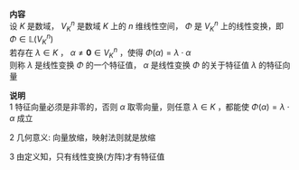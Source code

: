 **内容**  
设 $K$ 是数域， $V_K^n$ 是数域 $K$ 上的 $n$ 维线性空间， $\Phi$ 是 $V_K^n$ 上的线性变换，即 $\Phi\in\mathbb{L}(V_K^n)$   
若存在 $\lambda\in K$ ， $\alpha\neq\mathbf{0}\in V_K^n$ ，使得 $\Phi(\alpha)=\lambda\cdot\alpha$   
则称 $\lambda$ 是线性变换 $\Phi$ 的一个特征值， $\alpha$ 是线性变换 $\Phi$ 的关于特征值 $\lambda$ 的特征向量  
  
**说明**  
1 特征向量必须是非零的，否则 $\alpha$ 取零向量，则任意 $\lambda\in K$ ，都能使 $\Phi(\alpha)=\lambda\cdot\alpha$ 成立  
  
2 几何意义: 向量放缩，映射法则就是放缩  
  
3 由定义知，只有线性变换(方阵)才有特征值  
